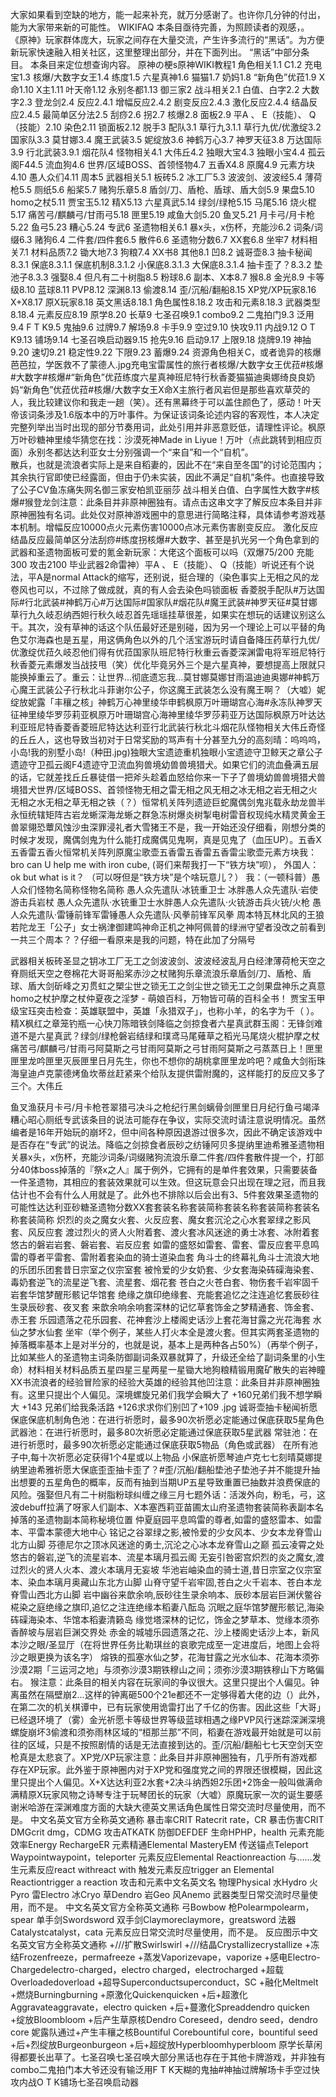 大家如果看到空缺的地方，能一起来补充，就万分感谢了。也许你几分钟的付出，能为大家带来新的可能性。
WIKIFAQ
本条目亟待完善，为照顾读者的观感，。
《原神》玩家群体庞大，玩家之间存在大量交流，产生许多流行的“黑话”。为方便新玩家快速融入相关社区，这里整理出部分，并在下面列出。
“黑话”中部分条目。
本条目来定位想查询内容。
原神の梗s原神WIKI教程1 角色相关1.1 C1.2 充电宝1.3 核爆/大数字女王1.4 练度1.5 六星真神1.6 猫猫1.7 奶妈1.8 “新角色”优菈1.9 X命1.10 X主1.11 叶天帝1.12 永别冬都1.13 御三家2 战斗相关2.1 白值、白字2.2 大数字2.3 登龙剑2.4 反应2.4.1 增幅反应2.4.2 剧变反应2.4.3 激化反应2.4.4 结晶反应2.4.5 最简单区分法2.5 刮痧2.6 拐2.7 核爆2.8 面板2.9 平A 、 E（技能）、 Q（技能）2.10 染色2.11 锁面板2.12 脱手3 配队3.1 草行九3.1.1 草行九优/优激绽3.2 国家队3.3 莫甘娜3.4 魔王武装3.5 妮绽放3.6 神鹤万心3.7 神罗天征3.8 万达国际3.9 行北武装3.9.1 烟花队4 怪物相关4.1 大伟丘4.2 独眼大宝4.3 独眼小宝4.4 孤云阁F44.5 流血狗4.6 世界/区域BOSS、首领怪物4.7 五香X4.8 原魔4.9 元素方块4.10 愚人众们4.11 周本5 武器相关5.1 板砖5.2 冰工厂5.3 波波剑、波波经5.4 薄荷枪5.5 厕纸5.6 船桨5.7 赌狗乐章5.8 盾剑/刀、盾枪、盾球、盾大剑5.9 果盘5.10 homo之杖5.11 贾宝玉5.12 精X5.13 六星真武5.14 绿剑/绿枪5.15 马尾5.16 烧火棍5.17 痛苦弓/麒麟弓/甘雨弓5.18 匣里5.19 咸鱼大剑5.20 鱼叉5.21 月卡弓/月卡枪5.22 鱼弓5.23 糟心5.24 专武6 圣遗物相关6.1 暴x头，x伤杯，充能沙6.2 词条/词缀6.3 赌狗6.4 二件套/四件套6.5 散件6.6 圣遗物分数6.7 XX套6.8 坐牢7 材料相关7.1 材料品质7.2 锄大地7.3 狗粮7.4 XX书8 其他8.1 凹8.2 诚哥壶8.3 抽卡秘闻8.3.1 保底8.3.1.1 保底机制8.3.1.2 小保底8.3.1.3 大保底8.3.1.4 抽卡歪了？8.3.2 垫池子8.3.3 强娶8.4 但凡有二十树脂8.5 粉球8.6 副本、X本8.7 猴8.8 金光8.9 卡等级8.10 蓝球8.11 PVP8.12 深渊8.13 偷渡8.14 歪/沉船/翻船8.15 XP党/XP玩家8.16 X+X8.17 原X玩家8.18 英文黑话8.18.1 角色属性8.18.2 攻击和元素8.18.3 武器类型8.18.4 元素反应8.19 原学8.20 长草9 七圣召唤9.1 combo9.2 二鬼拍门9.3 泛用9.4 F T K9.5 鬼抽9.6 过牌9.7 解场9.8 卡手9.9 空过9.10 快攻9.11 内战9.12 O T K9.13 铺场9.14 七圣召唤启动器9.15 抢先9.16 启动9.17 上限9.18 烧牌9.19 神抽9.20 速切9.21 稳定性9.22 下限9.23 蓄爆9.24 资源角色相关C，或者诡异的核爆芭芭拉，学医救不了蒙德人.jpg充电宝雷属性的旅行者核爆/大数字女王优菈#核爆#大数字#核爆#“新角色”优菈练度六星真神班尼特行秋香菱猫猫迪奥娜绮良良奶妈“新角色”优菈优菈#核爆/大数字女王X命X主旅行者风岩但是那些喜欢草荧的人，我比较建议你和我走一趟（笑）。还有黑幕终于可以盖住颜色了，感动！叶天帝该词条涉及1.6版本中的万叶事件。为保证该词条论述内容的客观性，本人决定完整列举出当时出现的部分节奏用词，此处引用并非恶意贬低，请理性评论。枫原万叶砂糖神里绫华猜您在找：沙漠死神Made in Liyue！万叶（点此跳转到相应页面）永别冬都达达利亚女士分别强调一个“来自”和一个“自机”。<br>散兵，也就是流浪者实际上是来自稻妻的，因此不在“来自至冬国”的讨论范围内；<br>其余执行官即使已经露面，但由于仍未实装，因此不满足“自机”条件。也直接导致了公子CV鱼冻痛失网名御三家安柏凯亚丽莎
战斗相关白值、白字属性大数字#核爆#猴登龙剑注意：此条目并非原神圈独有。请点击这串文字了解反应本条目并非原神圈独有名词。此处仅对原神游戏圈中的意思进行简略注释，具体请参考游戏基本机制。增幅反应10000点火元素伤害10000点冰元素伤害剧变反应。
激化反应结晶反应最简单区分法刮痧#练度拐核爆#大数字、甚至是扒光另一个角色拿到的武器和圣遗物面板可爱的氪金新玩家：大佬这个面板可以吗（双爆75/200 充能300 攻击2100 毕业武器2命雷神）平A 、 E（技能）、 Q（技能）听说还有个说法，平A是normal Attack的缩写，还别说，挺合理的（染色事实上无相之风的龙卷风也可以，不过除了做成就，真的有人会去染色吗锁面板
香菱脱手配队#万达国际#行北武装#神鹤万心#万达国际#国家队#烟花队#魔王武装#神罗天征#莫甘娜
草行九久岐忍纳西妲行秋久岐忍首先瑶瑶挂草很差，如果实在想玩的话建议别这么干。其次，没有草神的话这个队伍最好还是别碰，因为另一个理论上可以平替的角色艾尔海森也是五星，用这俩角色以外的几个活宝游玩时请自备降压药草行九优/优激绽优菈久岐忍他们得有优菈国家队班尼特行秋重云香菱深渊雷电将军班尼特行秋香菱元素爆发当战技甩（笑）优化毕竟另外三个是六星真神，要想提高上限就只能换掉重云了。重云：让世界...彻底遗忘我...莫甘娜莫娜甘雨温迪迪奥娜#神鹤万心魔王武装公子行秋北斗菲谢尔公子，你这魔王武装怎么没有魔王啊？（大嘘）妮绽放妮露「丰穰之核」神鹤万心神里绫华申鹤枫原万叶珊瑚宫心海#永冻队神罗天征神里绫华罗莎莉亚枫原万叶珊瑚宫心海神里绫华罗莎莉亚万达国际枫原万叶达达利亚班尼特香菱香菱班尼特达达利亚行北武装行秋北斗烟花队怪物相关大伟丘奇怪的丘丘人，这也导致当初对于日常奖励的骂声有十分甚至九分的高刻晴：呜呜呜，小岛!我的别墅小岛!（种田.jpg)独眼大宝遗迹重机独眼小宝遗迹守卫鲸天之章公子遗迹守卫孤云阁F4遗迹守卫流血狗兽境幼兽兽境猎犬。如果它们的流血叠满五层的话，它就差找丘丘暴徒借一把斧头趁着血怒给你来一下子了兽境幼兽兽境猎犬兽境猎犬世界/区域BOSS、首领怪物无相之雷无相之风无相之冰无相之岩无相之火无相之水无相之草无相之铁（？）恒常机关阵列遗迹巨蛇魔偶剑鬼兆载永劫龙兽半永恒统辖矩阵古岩龙蜥深海龙蜥之群急冻树爆炎树掣电树雷音权现纯水精灵黄金王兽翠翎恐蕈风蚀沙虫深罪浸礼者大雪猪王不是，我一开始还没仔细看，刚想分类的时候才发现，魔偶剑鬼为什么能打成魔偶见鬼啊，真是见鬼了（血压UP）。五香X五香雷五香火恒常机关阵列原魔尘歌壶五香雷五香雷五香雷尘歌壶元素方块我：bro can U help me with iron cube, (哥们来帮我打一下“铁方块”呗）， 外国人：ok but what is it？ （可以呀但是“铁方块”是个啥玩意儿？） 我：（一顿科普）愚人众们怪物名简称怪物名简称
愚人众先遣队·冰铳重卫士 冰胖愚人众先遣队·岩使游击兵岩杖
愚人众先遣队·水铳重卫士水胖愚人众先遣队·火铳游击兵火铳/火枪
愚人众先遣队·雷锤前锋军雷锤愚人众先遣队·风拳前锋军风拳
周本特瓦林北风的王狼若陀龙王「公子」女士祸津御建鸣神命正机之神阿佩普的绿洲守望者没改之前看到一共三个周本？？仔细一看原来是我的问题，特在此加了分隔号

武器相关板砖圣显之钥冰工厂无工之剑波波剑、波波经波乱月白经津薄荷枪天空之脊厕纸天空之卷棉花大哥哥船桨赤沙之杖赌狗乐章流浪乐章盾剑/刀、盾枪、盾球、盾大剑斫峰之刃贯虹之槊尘世之锁无工之剑尘世之锁无工之剑果盘神乐之真意homo之杖护摩之杖仲夏夜之淫梦 - 萌娘百科，万物皆可萌的百科全书！
贾宝玉甲级宝珏突击检查：英雄联盟中，英雄「永猎双子」，也称小羊，的名字为千（ ）。精X枫红之章笼钓瓶一心快刀陈暗铁剑降临之剑掠食者六星真武群玉阁：无锋剑难道不是六星真武？绿剑/绿枪磐岩结绿和璞鸢马尾薙草之稻光马尾烧火棍护摩之杖痛苦弓/麒麟弓/甘雨弓阿莫斯之弓甘雨阿莫斯之弓甘雨阿莫斯之弓蒸蒸日上！匣里匣里龙吟匣里灭辰匣里日月先生，你也不想你的胡桃拿匣里龙吟吧？咸鱼大剑衔珠海皇迪卢克蒙德烤鱼坎蒂丝赶紧来个给队友提供雷附魔的，这样能打的反应又多了三个。大伟丘



鱼叉渔获月卡弓/月卡枪苍翠猎弓决斗之枪纪行黑剑螭骨剑匣里日月纪行鱼弓竭泽糟心昭心厕纸专武该条目的说法可能存在争议，实际交流时请注意说明情况。虽然编者是16年开始玩的崩坏2，但中间各种原因退游过很多次，因此不确定该游戏中是否存在“专武”的说法。降临之剑掠食者辰砂之纺锤阿贝多提纳里迪希雅圣遗物相关暴x头，x伤杯，充能沙词条/词缀赌狗流浪乐章二件套/四件套散件提一个，打部分40体boss掉落的『祭x之人』属于例外，它拥有的是单件套效果，只需要装备一件圣遗物，其相应的套装效果就可以生效。但这玩意会只出现在理之冠，而且我估计也不会有什么人用就是了。此外也不排除以后会出有3、5件套效果圣遗物的可能性达达利亚砂糖圣遗物分数XX套套装名称套装简称套装名称套装简称套装名称套装简称
炽烈的炎之魔女火套、火反应套、魔女套沉沦之心水套翠绿之影风套、风反应套
渡过烈火的贤人火附着套、渡火套冰风迷途的勇士冰套、冰附着套悠古的磐岩岩套、磐岩套、岩反应套
如雷的盛怒如雷套、雷套、雷反应套平息鸣雷的尊者平雷套、雷附着套染血的骑士道染血套
角斗士的终幕礼角斗士流浪大地的乐团乐团套昔日宗室之仪宗室套
被怜爱的少女奶套、少女套海染砗磲海染套、毒奶套逆飞的流星逆飞套、流星套、烟花套
苍白之火苍白套、物伤套千岩牢固千岩套华馆梦醒形骸记华馆套
绝缘之旗印绝缘套、充能套追忆之注连追忆套辰砂往生录辰砂套、夜叉套
来歆余响余响套深林的记忆草套饰金之梦精通套、饰金套、赤王套
乐园遗落之花乐园套、花神套沙上楼阁史话沙上套花海甘露之光花海套
水仙之梦水仙套
坐牢（举个例子，某些人打火本全是渡火套。但其实两套圣遗物的掉落概率基本上是对半分的，也就是说，基本上是两种各占50%）（再举个例子，比如某些人的圣遗物主词条防御副词条双暴就算了，升级还全给了副词条里的小生命）材料相关材料品质五星四星三星两星一星锄大地狗粮精锻用魔矿散失的岩神瞳XX书流浪者的经验冒险家的经验大英雄的经验其他凹注意：此条目并非原神圈独有。这里只提出个人偏见。深境螺旋兄弟们我学会瞬大了 +160兄弟们我不想学瞬大 +143 兄弟们给我条活路       +126求求你们别凹了+109 .jpg
诚哥壶抽卡秘闻祈愿保底保底机制角色池：在进行祈愿时，最多90次祈愿必定能通过保底获取5星角色
武器池：在进行祈愿时，最多80次祈愿必定能通过保底获取5星武器
常驻池：在进行祈愿时，最多90次祈愿必定能通过保底获取5物品（角色或武器）
在所有池子中,每十次祈愿必定获得1个4星或以上物品
小保底祈愿琴迪卢克七七刻晴莫娜提纳里迪希雅祈愿大保底歪歪抽卡歪了？#歪/沉船/翻船垫池子垫池子并不能提升抽出想要的五星角色的概率，反而有抽到当期UP五星导致重置已抽数并浪费保底的风险。强娶但凡有二十树脂粉球纠缠之缘三月七题外话：活泼外向，粉毛，弓，这波debuff拉满了呀家人们副本、X本塞西莉亚苗圃太山府圣遗物套装简称表副本名掉落的圣遗物副本简称秘境位置
仲夏庭园平息鸣雷的尊者,如雷的盛怒雷本、如雷本、平雷本蒙德大地中心
铭记之谷翠绿之影,被怜爱的少女风本、少女本龙脊雪山北方山脚
芬德尼尔之顶冰风迷途的勇士,沉沦之心冰本龙脊雪山之巅
孤云凌霄之处悠古的磐岩,逆飞的流星岩本、流星本璃月孤云阁
无妄引咎密宫炽烈的炎之魔女,渡过烈火的贤人火本、渡火本璃月无妄坡
华池岩岫染血的骑士道,昔日宗室之仪宗室本、染血本璃月奥藏山东北方山脚
山脊守望千岩牢固,苍白之火千岩本、苍白本龙脊雪山西北方山脚
岩中幽谷来歆余响,辰砂往生录余响本、辰砂本层岩巨渊伏鳖谷
椛染之庭绝缘之旗印,追忆之注连绝缘本稻妻八酝岛
沉眠之庭华馆梦醒形骸记,海染砗磲海染本、华馆本稻妻清籁岛
缘觉塔深林的记忆，饰金之梦草本、觉缘本须弥香醉坡与层岩巨渊交界处
赤金的城墟乐园遗落之花、沙上楼阁史话沙上本，新风本沙之眼/圣显厅（在将世界任务比勒琪丝的哀歌完成至一定进度后，地图上会将沙之眼更换为该名字）
熔铁的孤塞水仙之梦，花海甘露之光水仙本、花海本须弥沙漠2期「三运河之地」与须弥沙漠3期铁穆山之间；须弥沙漠3期铁穆山下方略偏右。
猴注意：此条目的相关内容在玩家间的争议很大。这里只提出个人偏见。钟离虽然在隔壁崩2...这样的钟离砸500个21e都还不一定够得着大佬的边（）此外，在第二次的机关棋谭中，已有玩家使用诡雷打出了千亿的伤害。因此这些「大哥」已经退环境了（雾）金光祈愿卡等级世界等级蓝球相遇之缘PVP风行迷踪深渊深境螺旋崩坏3偷渡和须弥雨林区域的“桓那兰那”不同，稻妻在游戏最开始就是可以前往的区域，只是不按照剧情的话是无法直接到达的。歪/沉船/翻船七七天空剑天空枪真是太悲哀了。XP党/XP玩家注意：此条目并非原神圈独有，几乎所有游戏都存在XP玩家。此外鉴于原神圈内对于XP党和强度党之间的界限还很模糊，因此这里只提出个人偏见。X+X达达利亚2水套+2决斗纳西妲2乐团+2饰金一般叫做满命满精原X玩家风物之诗琴专注于玩琴团长的玩家（大嘘）原魔玩家一次的诞生要感谢米哈游在深渊难度方面的大缺大德英文黑话角色属性日常交流时尽量使用，而不是。
中文名英文官方全称英文通称
暴击率CRIT Ratecrit rate，CR
暴击伤害CRIT DMGcrit dmg，CDMG
攻击ATKATK
防御DEFDEF
生命HPHP，health
元素充能效率Energy RechargeER
元素精通Elemental MasteryEM
传送锚点Teleport Waypointwaypoint，teleporter
元素反应Elemental Reactionreaction
与……发生元素反应react withreact with
触发元素反应trigger an Elemental Reactiontrigger a reaction
攻击和元素中文名英文名
物理Physical
水Hydro
火Pyro
雷Electro
冰Cryo
草Dendro
岩Geo
风Anemo
武器类型日常交流时尽量使用，而不是。
中文名英文官方全称英文通称
弓Bowbow
枪Polearmpolearm，spear
单手剑Swordsword
双手剑Claymoreclaymore，greatsword
法器Catalystcatalyst，cata
元素反应日常交流时尽量使用，而不是。
反应图示中文名英文官方全称英文通称
+///扩散Swirlswirl
+///结晶Crystallizecrystallize
+冻结Frozenfreeze，permafreeze
+蒸发Vaporizevape，vaporize
+感电Electro-Chargedelectro-charged，electro charged，electrocharged
+超载Overloadedoverload
+超导Superconductsuperconduct，SC
+融化Meltmelt
+燃烧Burningburning
+原激化Quickenquicken
+后+超激化Aggravateaggravate，electro quicken
+后+蔓激化Spreaddendro quicken
+绽放Bloombloom
+后产生草原核Dendro Coreseed，dendro seed，dendro core
妮露队通过+产生丰穰之核Bountiful Corebountiful core，bountiful seed
+后+烈绽放Burgeonburgeon
+后+超绽放Hyperbloomhyperbloom
原学长草闲得都要长出草了。七圣召唤七圣召唤大部分黑话也存在于其他卡牌游戏，并非独有combo二鬼拍门本大爷还没有输泛用F T K天糊的鬼抽#神抽过牌解场卡手空过快攻内战O T K铺场七圣召唤启动器
